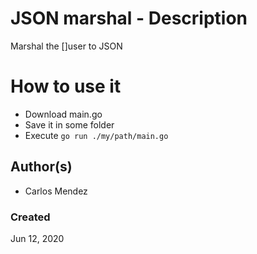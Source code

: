 #  JSON marshal - Description

Marshal the []user to JSON

# How to use it

* Download main.go
* Save it in some folder
* Execute `go run ./my/path/main.go`

## Author(s)

* Carlos Mendez

### Created

Jun 12, 2020